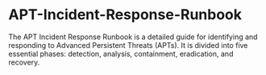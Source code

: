 # APT-Incident-Response-Runbook
The APT Incident Response Runbook is a detailed guide for identifying and responding to Advanced Persistent Threats (APTs). It is divided into five essential phases: detection, analysis, containment, eradication, and recovery.
